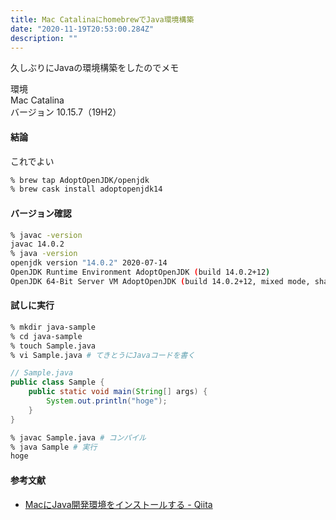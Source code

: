 ```yaml
---
title: Mac CatalinaにhomebrewでJava環境構築
date: "2020-11-19T20:53:00.284Z"
description: ""
---
```


久しぶりにJavaの環境構築をしたのでメモ

環境  
Mac Catalina  
バージョン 10.15.7（19H2）  

#### 結論

これでよい
```bash
% brew tap AdoptOpenJDK/openjdk 
% brew cask install adoptopenjdk14
```

#### バージョン確認
```bash
% javac -version
javac 14.0.2
% java -version
openjdk version "14.0.2" 2020-07-14
OpenJDK Runtime Environment AdoptOpenJDK (build 14.0.2+12)
OpenJDK 64-Bit Server VM AdoptOpenJDK (build 14.0.2+12, mixed mode, sharing)
```

#### 試しに実行
```bash
% mkdir java-sample
% cd java-sample
% touch Sample.java
% vi Sample.java # てきとうにJavaコードを書く
```
```java
// Sample.java
public class Sample {
    public static void main(String[] args) {
        System.out.println("hoge");
    }
}
```
```bash
% javac Sample.java # コンパイル
% java Sample # 実行
hoge
```

#### 参考文献
- [MacにJava開発環境をインストールする - Qiita](https://qiita.com/suke_masa/items/f9af0fb84ad9447ae961)